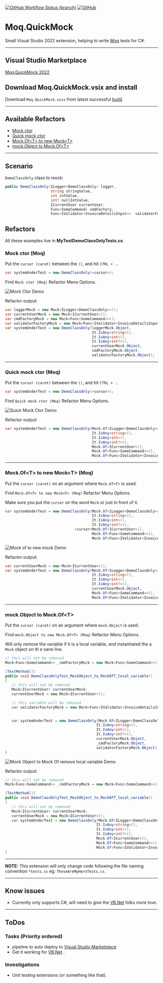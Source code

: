 [![GitHub Workflow Status (branch)](https://img.shields.io/github/workflow/status/rpbeukes/Moq.QuickMock/CI/main)](https://github.com/rpbeukes/Moq.QuickMock/actions/workflows/CI_main.yml?query=branch%3Amain+) [![GitHub](https://img.shields.io/github/license/rpbeukes/Moq.QuickMock)](https://github.com/rpbeukes/Moq.QuickMock/blob/main/LICENSE)

# Moq.QuickMock
Small Visual Studio 2022 extension, helping to write [Moq](https://github.com/moq/moq) tests for C#.

---

## Visual Studio Marketplace
[Moq.QuickMock 2022](https://marketplace.visualstudio.com/items?itemName=Rpbeukes.MoqQuickMock2022)

## Download Moq.QuickMock.vsix and install
Download `Moq.QuickMock.vsix` from latest successful [build](https://github.com/rpbeukes/Moq.QuickMock/actions/workflows/CI_main.yml?query=branch%3Amain+is%3Asuccess).

---

## Available Refactors
- [Mock ctor](https://github.com/rpbeukes/Moq.QuickMock#mock-ctor-moq)
- [Quick mock ctor](https://github.com/rpbeukes/Moq.QuickMock#quick-mock-ctor-moq)
- [Mock.Of&lt;T&gt; to new Mock&lt;T&gt;](https://github.com/rpbeukes/Moq.QuickMock#mockoft-to-new-mockt-moq)
- [mock.Object to Mock.Of&lt;T&gt;](https://github.com/rpbeukes/Moq.QuickMock#mockobject-to-mockoft)

---

## Scenario

`DemoClassOnly` class to mock:

```csharp
public DemoClassOnly(ILogger<DemoClassOnly> logger,
                     string stringValue,
                     int intValue,
                     int? nullIntValue,
                     ICurrentUser currentUser,
                     Func<SomeCommand> cmdFactory,
                     Func<IValidator<InvoiceDetailsInput>>  validatorFactory) { }
```

## Refactors

All these examples live in **MyTestDemoClassOnlyTests.cs**.

### Mock ctor (Moq)

Put the `cursor (caret)` between the `()`, and hit `CTRL + .`.

```csharp
var systemUnderTest = new DemoClassOnly(<cursor>);
```

Find `Mock ctor (Moq)` Refactor Menu Options.

![Mock Ctor Demo](Doco/Assets/MockCtor.gif)

Refactor output:

```csharp
var loggerMock = new Mock<ILogger<DemoClassOnly>>();
var currentUserMock = new Mock<ICurrentUser>();
var cmdFactoryMock = new Mock<Func<SomeCommand>>();
var validatorFactoryMock = new Mock<Func<IValidator<InvoiceDetailsInput>>>();
var systemUnderTest = new DemoClassOnly(loggerMock.Object,
                                        It.IsAny<string>(),
                                        It.IsAny<int>(),
                                        It.IsAny<int?>(),
                                        currentUserMock.Object,
                                        cmdFactoryMock.Object,
                                        validatorFactoryMock.Object);
```

---

### Quick mock ctor (Moq)

Put the `cursor (caret)` between the `()`, and hit `CTRL + .`.

```csharp
var systemUnderTest = new DemoClassOnly(<cursor>);
```

Find `Quick mock ctor (Moq)` Refactor Menu Options.

![Quick Mock Ctor Demo](Doco/Assets/QuickMockCtor.gif)

Refactor output:

```csharp
var systemUnderTest = new DemoClassOnly(Mock.Of<ILogger<DemoClassOnly>>(),
                                        It.IsAny<string>(),
                                        It.IsAny<int>(),
                                        It.IsAny<int?>(),
                                        Mock.Of<ICurrentUser>(),
                                        Mock.Of<Func<SomeCommand>>(),
                                        Mock.Of<Func<IValidator<InvoiceDetailsInput>>>());
```

---
### Mock.Of&lt;T&gt; to new Mock&lt;T&gt; (Moq)

Put the `cursor (caret)` on an argument where `Mock.Of<T>` is used.

Find `Mock.Of<T> to new Mock<T> (Moq)` Refactor Menu Options.

Make sure you put the `cursor` on the word `Mock` or just in front of it.

```csharp
var systemUnderTest = new DemoClassOnly(Mock.Of<ILogger<DemoClassOnly>>(),
                                        It.IsAny<string>(),
                                        It.IsAny<int>(),
                                        It.IsAny<int?>(),
                                <cursor>Mock.Of<ICurrentUser>(),
                                        Mock.Of<Func<SomeCommand>>(),
                                        Mock.Of<Func<IValidator<InvoiceDetailsInput>>>());
```

![Mock of to new mock Demo](Doco/Assets/MockOfToNewMock.gif)

Refactor output:

```csharp
var currentUserMock = new Mock<ICurrentUser>();
var systemUnderTest = new DemoClassOnly(Mock.Of<ILogger<DemoClassOnly>>(),
                                        It.IsAny<string>(),
                                        It.IsAny<int>(),
                                        It.IsAny<int?>(),
                                        currentUserMock.Object,
                                        Mock.Of<Func<SomeCommand>>(),
                                        Mock.Of<Func<IValidator<InvoiceDetailsInput>>>());
```

---

### mock.Object to Mock.Of&lt;T&gt;

Put the `cursor (caret)` on an argument where `mock.Object` is used.

Find `mock.Object to new Mock.Of<T> (Moq)` Refactor Menu Options.

Will only remove the variable if it is a local variable, and instantiated the a `Mock` object on th e sane line.

```csharp
// this will not be removed
Mock<Func<SomeCommand>> _cmdFactoryMock = new Mock<Func<SomeCommand>>();

[TestMethod()]
public void DemoClassOnlyTest_MockObject_to_MockOfT_local_variable()
{
   // this will not be removed
   Mock<ICurrentUser> currentUserMock;
   currentUserMock = new Mock<ICurrentUser>();

   // this variable will be removed
   var validatorFactoryMock = new Mock<Func<IValidator<InvoiceDetailsInput>>>();
   

   var systemUnderTest = new DemoClassOnly(Mock.Of<ILogger<DemoClassOnly>>(),
                                          It.IsAny<string>(),
                                          It.IsAny<int>(),
                                          It.IsAny<int?>(),
                                          currentUserMock.Object,
                                          _cmdFactoryMock.Object,
                                          validatorFactoryMock.Object);
}
```

![Mock Object to Mock Of remove local variable Demo](Doco/Assets/MockObjectToMockOfRemoveLocalVariable.gif)

Refactor output:

```csharp
// this will not be removed
Mock<Func<SomeCommand>> _cmdFactoryMock = new Mock<Func<SomeCommand>>();

[TestMethod()]
public void DemoClassOnlyTest_MockObject_to_MockOfT_local_variable()
{
   // this will not be removed
   Mock<ICurrentUser> currentUserMock;
   currentUserMock = new Mock<ICurrentUser>();
   var systemUnderTest = new DemoClassOnly(Mock.Of<ILogger<DemoClassOnly>>(),
                                          It.IsAny<string>(),
                                          It.IsAny<int>(),
                                          It.IsAny<int?>(),
                                          Mock.Of<ICurrentUser>(),
                                          Mock.Of<Func<SomeCommand>>(),
                                          Mock.Of<Func<IValidator<InvoiceDetailsInput>>>());
}
```
---

**NOTE:** This extension will only change code following the file naming convention `*tests.cs` eg: `TheseAreMyHeroTests.cs`.

---

## Know issues
- Currently only supports C#, will need to give the [VB.Net](https://docs.microsoft.com/en-us/dotnet/visual-basic/) folks more love.
---

## ToDos

### Tasks (Priority ordered)
- pipeline to auto deploy to [Visual Studio Marketplace](https://marketplace.visualstudio.com/)
- Get it working for [VB.Net](https://docs.microsoft.com/en-us/dotnet/visual-basic/) .

### Investigations
- Unit testing extensions (or something like that).
